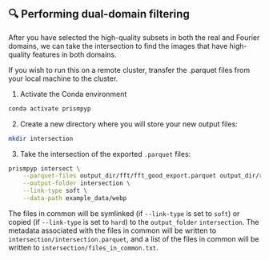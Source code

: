 ## 🔍 Performing dual-domain filtering
After you have selected the high-quality subsets in both the real and Fourier domains, we can take the intersection to find the images that have high-quality features in both domains.

If you wish to run this on a remote cluster, transfer the .parquet files from your local machine to the cluster.

1. Activate the Conda environment
```bash
conda activate prismpyp
```

2. Create a new directory where you will store your new output files:
```bash
mkdir intersection
```

3. Take the intersection of the exported ```.parquet``` files:
```bash
prismpyp intersect \
    --parquet-files output_dir/fft/fft_good_export.parquet output_dir/real/real_good_export.parquet \
    --output-folder intersection \
    --link-type soft \
    --data-path example_data/webp
```

The files in common will be symlinked (if ```--link-type``` is set to ```soft```) or copied (if ```--link-type``` is set to ```hard```) to the ```output_folder``` ```intersection```. The metadata associated with the files in common will be written to ```intersection/intersection.parquet```, and a list of the files in common will be written to ```intersection/files_in_common.txt```.
